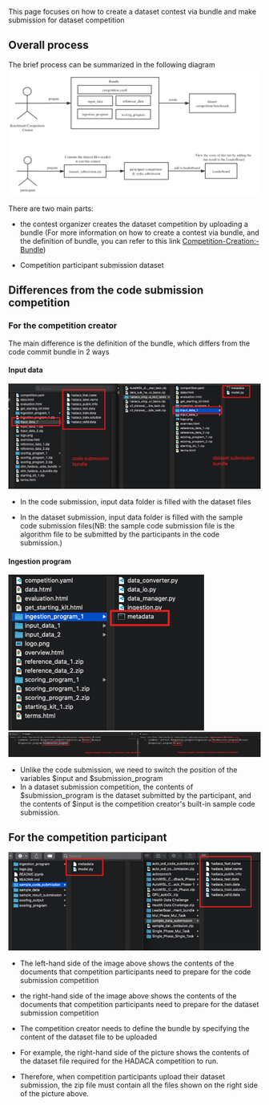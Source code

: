 
This page focuses on how to create a dataset contest via bundle and make submission for dataset competition

## Overall process
The brief process can be summarized in the following diagram![](../../_attachments/0_17528513120435548.png)

There are two main parts:
- the contest organizer creates the dataset competition by uploading a bundle (For more information on how to create a contest via bundle, and the definition of bundle, you can refer to this link [Competition-Creation:-Bundle](https://github.com/codalab/competitions-v2/wiki/Competition-Creation:-Bundle))

- Competition participant submission dataset

## Differences from the code submission competition
### For the competition creator
The main difference is the definition of the bundle, which differs from the code commit bundle in 2 ways

#### Input data
![](../../_attachments/1_17528513120437856.jpg)
- In the code submission, input data folder is filled with the dataset files

- In the dataset submission, input data folder is filled with the sample code submission files(NB: the sample code submission file is the algorithm file to be submitted by the participants in the code submission.)

#### Ingestion program
![](../../_attachments/6_1752851312043884.jpg)
![](../../_attachments/2_17528513126088269.jpg)
- Unlike the code submission, we need to switch the position of the variables $input and $submission_program
- In a dataset submission competition, the contents of $submission_program is the dataset submitted by the participant, and the contents of $input is the competition creator's built-in sample code submission.

## For the competition participant
![](../../_attachments/4_17528513126157694.jpg)
- The left-hand side of the image above shows the contents of the documents that competition participants need to prepare for the code submission competition

- the right-hand side of the image above shows the contents of the documents that competition participants need to prepare for the dataset submission competition

- The competition creator needs to define the bundle by specifying the content of the dataset file to be uploaded 

- For example, the right-hand side of the picture shows the contents of the dataset file required for the HADACA competition to run.

- Therefore, when competition participants upload their dataset submission, the zip file must contain all the files shown on the right side of the picture above.

